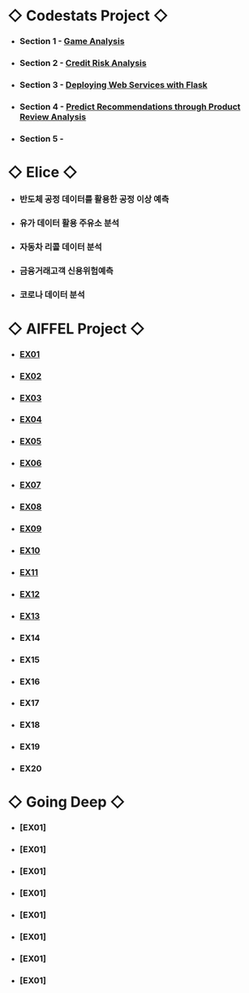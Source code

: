 # ◇ Codestats Project ◇
* ### Section 1 - [Game Analysis](url)

* ### Section 2 - [Credit Risk Analysis](url)

* ### Section 3 - [Deploying Web Services with Flask](url)

* ### Section 4 - [Predict Recommendations through Product Review Analysis](url)

* ### Section 5 - 


# ◇ Elice ◇
* ### 반도체 공정 데이터를 활용한 공정 이상 예측

* ### 유가 데이터 활용 주유소 분석

* ### 자동차 리콜 데이터 분석

* ### 금융거래고객 신용위험예측

* ### 코로나 데이터 분석



# ◇ AIFFEL Project ◇ 

* ### [EX01](https://github.com/Raziel-JKM/Practice/tree/main/ai/EX01)
* ### [EX02](https://github.com/Raziel-JKM/Practice/tree/main/ai/EX02)
* ### [EX03](https://github.com/Raziel-JKM/Practice/tree/main/ai/EX03)
* ### [EX04](https://github.com/Raziel-JKM/Practice/tree/main/ai/EX04)
* ### [EX05](https://github.com/Raziel-JKM/Practice/tree/main/ai/EX05)
* ### [EX06](https://github.com/Raziel-JKM/Practice/tree/main/ai/EX06)
* ### [EX07](https://github.com/Raziel-JKM/Practice/tree/main/ai/EX07)
* ### [EX08](https://github.com/Raziel-JKM/Practice/tree/main/ai/EX08)
* ### [EX09](https://github.com/Raziel-JKM/Practice/tree/main/ai/EX09)
* ### [EX10](https://github.com/Raziel-JKM/Practice/tree/main/ai/EX10)
* ### [EX11](https://github.com/Raziel-JKM/Practice/tree/main/ai/EX11)
* ### [EX12](https://github.com/Raziel-JKM/Practice/tree/main/ai/EX12)
* ### [EX13](https://github.com/Raziel-JKM/Practice/tree/main/ai/EX13)
* ### EX14
* ### EX15
* ### EX16
* ### EX17
* ### EX18
* ### EX19
* ### EX20

# ◇ Going Deep ◇ 

* ### [EX01]
* ### [EX01]
* ### [EX01]
* ### [EX01]
* ### [EX01]
* ### [EX01]
* ### [EX01]
* ### [EX01]
